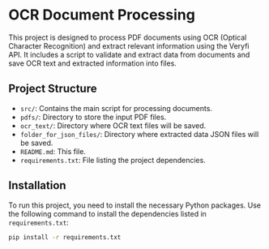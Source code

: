 # OCR Document Processing

This project is designed to process PDF documents using OCR (Optical Character Recognition) and extract relevant information using the Veryfi API. It includes a script to validate and extract data from documents and save OCR text and extracted information into files.

## Project Structure

- `src/`: Contains the main script for processing documents.
- `pdfs/`: Directory to store the input PDF files.
- `ocr_text/`: Directory where OCR text files will be saved.
- `folder_for_json_files/`: Directory where extracted data JSON files will be saved.
- `README.md`: This file.
- `requirements.txt`: File listing the project dependencies.

## Installation

To run this project, you need to install the necessary Python packages. Use the following command to install the dependencies listed in `requirements.txt`:

```bash
pip install -r requirements.txt